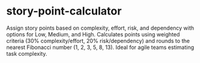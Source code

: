 # story-point-calculator
Assign story points based on complexity, effort, risk, and dependency with options for Low, Medium, and High. Calculates points using weighted criteria (30% complexity/effort, 20% risk/dependency) and rounds to the nearest Fibonacci number (1, 2, 3, 5, 8, 13). Ideal for agile teams estimating task complexity.
